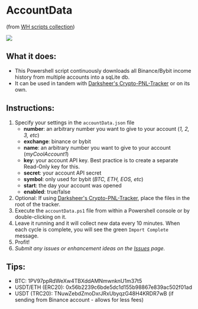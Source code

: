 # AccountData
(from [WH scripts collection](https://github.com/daisy613/wickHunter-scripts))

![](https://i.imgur.com/RPyoA6H.png)

## What it does:
- This Powershell script continuously downloads all Binance/Bybit income history from multiple accounts into a sqLite db.
- It can be used in tandem with [Darksheer's Crypto-PNL-Tracker](https://github.com/drksheer/Crypto-PNL-Tracker) or on its own.

## Instructions:
1. Specify your settings in the `accountData.json` file
    - **number**: an arbitrary number you want to give to your account (_1, 2, 3, etc_)
    - **exchange**: binance or bybit
    - **name**: an arbitrary number you want to give to your account (_myCoolAccount1_)
    - **key**: your account API key. Best practice is to create a separate Read-Only key for this.
    - **secret**: your account API secret
    - **symbol**: only used for bybit (_BTC, ETH, EOS, etc_)
    - **start**: the day your account was opened
    - **enabled**: true/false
2. Optional: If using [Darksheer's Crypto-PNL-Tracker](https://github.com/drksheer/Crypto-PNL-Tracker), place the files in the root of the tracker.
3. Execute the `accountData.ps1` file from within a Powershell console or by double-clicking on it.
4. Leave it running and it will collect new data every 10 minutes. When each cycle is complete, you will see the green `Import Complete` message.
5. Profit!
6. _Submit any issues or enhancement ideas on the [Issues](https://github.com/daisy613/accountData/issues) page._

## Tips:
- BTC: 1PV97ppRdWeXw4TBXddAMNmwnknU1m37t5
- USDT/ETH (ERC20): 0x56b2239c6bde5dc1d155b98867e839ac502f01ad
- USDT (TRC20): TNuwZebdZmoDxrJRxUbyqzG48H4KRDR7wB (if sending from Binance account - allows for less fees)
